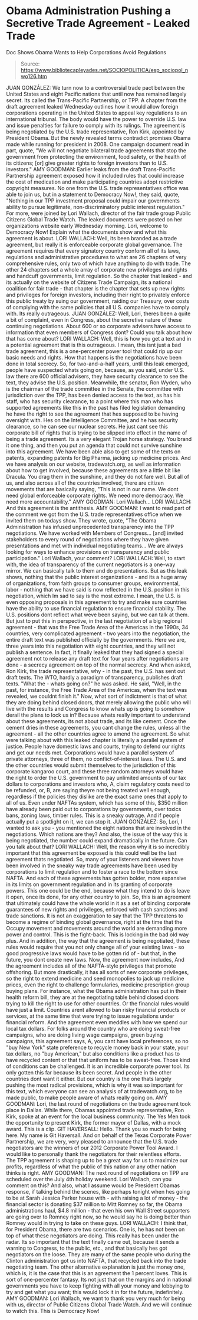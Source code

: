 # Obama Administration Pushing a Secretive Trade Agreement - Leaked Trade 
Doc Shows Obama Wants to Help Corporations Avoid Regulations

> Source: https://www.bibliotecapleyades.net/SOCIOPOLITICA/esp_sociopol_nwo126.htm

JUAN GONZÁLEZ: We turn now to a
controversial trade pact between the United States and eight Pacific
nations that until now has remained largely secret.
Its called the
Trans-Pacific Partnership, or TPP. A chapter from the draft agreement
leaked Wednesday outlines how it would allow foreign corporations
operating in the United States to appeal key regulations to an
international tribunal. The body would have the power to override U.S.
law and issue penalties for failure to comply with its rulings.
The agreement is being negotiated by the U.S. trade representative, Ron
Kirk, appointed by President Obama.
But the newly revealed terms
contradict promises Obama made while running for president in 2008. One
campaign document read in part, quote,
"We will not negotiate bilateral
trade agreements that stop the government from protecting the
environment, food safety, or the health of its citizens; [or] give
greater rights to foreign investors than to U.S. investors."
AMY GOODMAN: Earlier leaks from the draft Trans-Pacific Partnership
agreement exposed how it included rules that could increase the cost of
medication and make participating countries adopt restrictive copyright
measures.
No one from the U.S. trade representatives office was able to join us,
but in a statement to Democracy Now!, they said, quote, "Nothing in our
TPP investment proposal could impair our governments ability to pursue
legitimate, non-discriminatory public interest regulation."
For more, were joined by Lori Wallach, director of the fair trade group
Public Citizens Global Trade Watch. The leaked documents were posted on
her organizations website early Wednesday morning.
Lori, welcome to Democracy Now! Explain what the documents show and what
this agreement is about.
LORI WALLACH: Well, its been branded as a trade agreement, but really
it is enforceable corporate global governance.
The agreement requires
that every signatory country conform all of its laws, regulations and
administrative procedures to what are 26 chapters of very comprehensive
rules, only two of which have anything to do with trade.
The other 24
chapters set a whole array of corporate new privileges and rights and
handcuff governments, limit regulation.
So the chapter that leaked - and
its actually on the website of Citizens Trade Campaign, its a national
coalition for fair trade - that chapter is the chapter that sets up new
rights and privileges for foreign investors, including their right to
privately enforce this public treaty by suing our government, raiding
our Treasury, over costs of complying with the same policies that all
U.S. companies have to comply with.
Its really outrageous.
JUAN GONZÁLEZ: Well, Lori, theres been a quite a bit of complaint, even
in Congress, about the secretive nature of these continuing
negotiations. About 600 or so corporate advisers have access to
information that even members of Congress dont? Could you talk about
how that has come about?
LORI WALLACH: Well, this is how you get a text and in a potential
agreement that is this outrageous. I mean, this isnt just a bad trade
agreement, this is a one-percenter power tool that could rip up our
basic needs and rights.
How that happens is the negotiations have been
done in total secrecy. So, for two-and-a-half years, until this leak
emerged, people have suspected whats going on, because, as you said,
under U.S. law there are 600 official advisers, they have security
clearance to see the text, they advise the U.S. position.
Meanwhile, the
senator, Ron Wyden, who is the chairman of the trade committee in the
Senate, the committee with jurisdiction over the TPP, has been denied
access to the text, as has his staff, who has security clearance, to a
point where this man who has supported agreements like this in the past
has filed legislation demanding he have the right to see the agreement
that hes supposed to be having oversight with.
Hes on the Intelligence
Committee, and he has security clearance, so he can see our nuclear
secrets.
He just cant see this corporate bill of rights that is trying
to be slipped into effect in the name of being a trade agreement. Its a
very elegant Trojan horse strategy. You brand it one thing, and then you
put an agenda that could not survive sunshine into this agreement.
We have been able also to get some of the texts on patents, expanding
patents for Big Pharma, jacking up medicine prices. And we have analysis
on our website,
tradewatch.org, as well as information about how to get
involved, because these agreements are a little bit like Dracula. You
drag them in the sunshine, and they do not fare well.
But all of us, and
also across all of the countries involved, there are citizen movements
that are basically saying,
"This is not in our name. We dont need
global enforceable corporate rights. We need more democracy. We need
more accountability."
AMY GOODMAN: Lori Wallach...
LORI WALLACH: And this agreement is the antithesis.
AMY GOODMAN: I want to read part of the comment we got from the U.S.
trade representatives office when we invited them on todays show. They
wrote, quote,
"The Obama Administration has infused unprecedented
transparency into the TPP negotiations. We have worked with Members of
Congress... [and] invited stakeholders to every round of negotiations
where they have given presentations and met with individual negotiating
teams... We are always looking for ways to enhance provisions on
transparency and public participation."
Lori Wallach, your comment?
LORI WALLACH: Well, to start with, the idea of transparency of the
current negotiators is a one-way mirror. We can basically talk to them
and do presentations.
But as this leak shows, nothing that the public
interest organizations - and its a huge array of organizations, from
faith groups to consumer groups, environmental, labor - nothing that we
have said is now reflected in the U.S. position in this negotiation,
which Im sad to say is the most extreme.
I mean, the U.S. is even
opposing proposals in this agreement to try and make sure countries have
the ability to use financial regulation to ensure financial stability.
The U.S. positions dont reflect what weve been saying, but we can talk
at them.
But just to put this in perspective, in the last negotiation of a big
regional agreement - that was the Free Trade Area of the Americas in the
1990s, 34 countries, very complicated agreement - two years into the
negotiation, the entire draft text was published officially by the
governments. Here we are, three years into this negotiation with eight
countries, and they will not publish a sentence.
In fact, it finally
leaked that they had signed a special agreement not to release any draft
text for four years after negotiations are done - a secrecy agreement on
top of the normal secrecy. And when asked, Ron Kirk, the trade
representative, why - in the past, the U.S. has sent out draft texts.
The WTO, hardly a paradigm of transparency, publishes draft texts.
"What
the - whats going on?" he was asked.
He said,
"Well, in the past, for
instance, the Free Trade Area of the Americas, when the text was
revealed, we couldnt finish it."
Now, what sort of indictment is that
of what they are doing behind closed doors, that merely allowing the
public who will live with the results and Congress to know whats up is
going to somehow derail the plans to lock us in?
Because whats really
important to understand about these agreements, its not about trade,
and its like cement. Once the cement dries in these agreements, you
cant change the rules, unless all the agreement - all the other
countries agree to amend the agreement.
So what were talking about with this leaked chapter is literally a
parallel system of justice. People have domestic laws and courts, trying
to defend our rights and get our needs met. Corporations would have a
parallel system of private attorneys, three of them, no
conflict-of-interest laws.
The U.S. and the other countries would submit
themselves to the jurisdiction of this corporate kangaroo court, and
these three random attorneys would have the right to order the U.S.
government to pay unlimited amounts of our tax dollars to corporations
and investors who, A, claim regulatory costs need to be refunded, or, B,
are saying theyre not being treated well enough, regardless if the
policies they dislike are the exact same ones that apply to all of us.
Even under NAFTAs system, which has some of this, $350 million have
already been paid out to corporations by governments, over toxics bans,
zoning laws, timber rules.
This is a sneaky outrage. And if people
actually put a spotlight on it, we can stop it.
JUAN GONZÁLEZ: So, Lori, I wanted to ask you - you mentioned the eight
nations that are involved in the negotiations. Which nations are they?
And also, the issue of the way this is being negotiated, the number
could expand dramatically in the future.
Can you talk about that?
LORI WALLACH: Well, the reason why it is so incredibly important that
this agreement be exposed is this could well be the last agreement
thats negotiated.
So, many of your listeners and viewers have been
involved in the sneaky way trade agreements have been used by
corporations to limit regulation and to foster a race to the bottom
since NAFTA.
And each of these agreements has gotten bolder, more
expansive in its limits on government regulation and in its granting of
corporate powers. This one could be the end, because what they intend to
do is leave it open, once its done, for any other country to join. So,
this is an agreement that ultimately could have the whole world in it as
a set of binding corporate guarantees of new rights and privileges,
enforced with cash sanctions and trade sanctions.
It is not an
exaggeration to say that the TPP threatens to become a regime of binding
global governance, right at the time that the Occupy movement and
movements around the world are demanding more power and control.
This is
the fight-back. This is locking in the bad old way plus. And in addition,
the way that the agreement is being negotiated, these rules would
require that you not only change all of your existing laws - so good
progressive laws would have to be gotten rid of - but that, in the
future, you dont create new laws.
Now, the agreement now includes,
And the agreement includes all of the NAFTA-style
privileges that promote offshoring.
But more drastically, it has all
sorts of new corporate privileges, so the right to extend medicine and
seed monopolies to jack up medicine prices, even the right to challenge
formularies, medicine prescription group buying plans.
For instance,
what the Obama administration has put in their health reform bill, they
are at the negotiating table behind closed doors trying to kill the
right to use for other countries. Or the financial rules would have just
a limit.
Countries arent allowed to ban risky financial products or
services, at the same time that were trying to issue regulations under
financial reform. And the agreement even meddles with how we spend our
local tax dollars.
For folks around the country who are doing sweat-free
campaigns, who are doing living wage campaigns, green buying campaigns,
this agreement says, A, you cant have local preferences, so no "buy New
York" state preference to recycle money back in your state, your tax
dollars, no "buy American," but also conditions like a product has to
have recycled content or that that uniform has to be sweat-free.
Those
kind of conditions can be challenged. It is an incredible corporate
power tool. Its only gotten this far because its been secret. And
people in the other countries dont want it either.
But our country is
the one thats largely pushing the most radical provisions, which is why
it was so important for this text, which everyone can see an analysis of
at tradewatch.org, to be made public, to make people aware of whats
really going on.
AMY GOODMAN: Lori, the last round of negotiations on the trade agreement
took place in Dallas. While there, Obamas appointed trade
representative, Ron Kirk, spoke at an event for the local business
community.
The Yes Men took the opportunity to present Kirk, the former
mayor of Dallas, with a mock award.
This is a clip.
GIT HAVERSALL: Hello. Thank you so much for being here. My name is Git
Haversall. And on behalf of the Texas Corporate Power Partnership, we
are very, very pleased to announce that the U.S. trade negotiators are
the winners of our 2012 Corporate Power Tool Award.
I would like to
personally thank the negotiators for their relentless efforts. The TPP
agreement is shaping up to be a great way for us to maximize our
profits, regardless of what the public of this nation or any other
nation thinks is right.
AMY GOODMAN: The next round of negotiations on TPP are scheduled over
the July 4th holiday weekend. Lori Wallach, can you comment on this?
And
also, what I assume would be President Obamas response, if talking
behind the scenes, like perhaps tonight when hes going to be at Sarah
Jessica Parker house with - with raising a lot of money - the financial
sector is donating $37 million to Mitt Romney so far, the Obama
administrations haul, $4.8 million - that even his own Wall Street
supporters are going over to Romney right now, so he would say he is
doing better than Romney would in trying to take on these guys.
LORI WALLACH: I think that, for President Obama, there are two
scenarios.
One is, he has not been on top of what these negotiators are
doing. This really has been under the radar. Its so important that the
text finally came out, because it sends a warning to Congress, to the
public, etc., and that basically hes got negotiators on the loose. They
are many of the same people who during the Clinton administration got us
into NAFTA, that recycled back into the trade negotiating team.
The
other alternative explanation is just the money one, which is, it is the
case that this is an agreement the 1 percent loves. This is sort of one-percenter
fantasy.
Its not just that on the margins and in national governments
you have to keep fighting with all your money and lobbying to try and
get what you want; this would lock it in for the future, indefinitely.
AMY GOODMAN: Lori Wallach, we want to thank you very much for being with
us, director of Public Citizens Global Trade Watch. And we will
continue to watch this.
This is Democracy Now!
